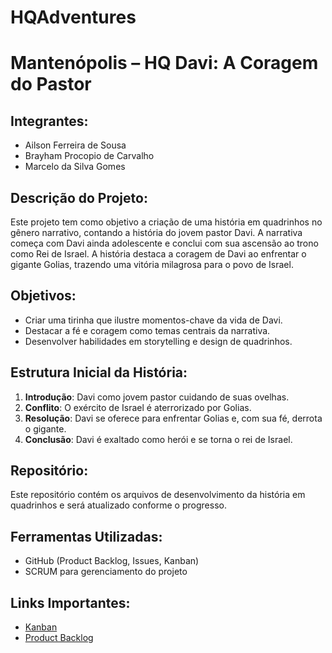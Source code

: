 # HQAdventures

# Mantenópolis – HQ Davi: A Coragem do Pastor

## Integrantes:
- Ailson Ferreira de Sousa
- Brayham Procopio de Carvalho
- Marcelo da Silva Gomes

## Descrição do Projeto:
Este projeto tem como objetivo a criação de uma história em quadrinhos no gênero narrativo, contando a história do jovem pastor Davi. A narrativa começa com Davi ainda adolescente e conclui com sua ascensão ao trono como Rei de Israel. A história destaca a coragem de Davi ao enfrentar o gigante Golias, trazendo uma vitória milagrosa para o povo de Israel. 

## Objetivos:
- Criar uma tirinha que ilustre momentos-chave da vida de Davi.
- Destacar a fé e coragem como temas centrais da narrativa.
- Desenvolver habilidades em storytelling e design de quadrinhos.

## Estrutura Inicial da História:
1. **Introdução**: Davi como jovem pastor cuidando de suas ovelhas.
2. **Conflito**: O exército de Israel é aterrorizado por Golias.
3. **Resolução**: Davi se oferece para enfrentar Golias e, com sua fé, derrota o gigante.
4. **Conclusão**: Davi é exaltado como herói e se torna o rei de Israel.

## Repositório:
Este repositório contém os arquivos de desenvolvimento da história em quadrinhos e será atualizado conforme o progresso.

## Ferramentas Utilizadas:
- GitHub (Product Backlog, Issues, Kanban)
- SCRUM para gerenciamento do projeto


## Links Importantes:
- [Kanban](https://github.com/users/Brayham-Carvalho/projects/1/views/1)
- [Product Backlog](https://github.com/Ailson-de-Sousa/HQ_Davi_A-Coragem-do-Pastor/issues)

